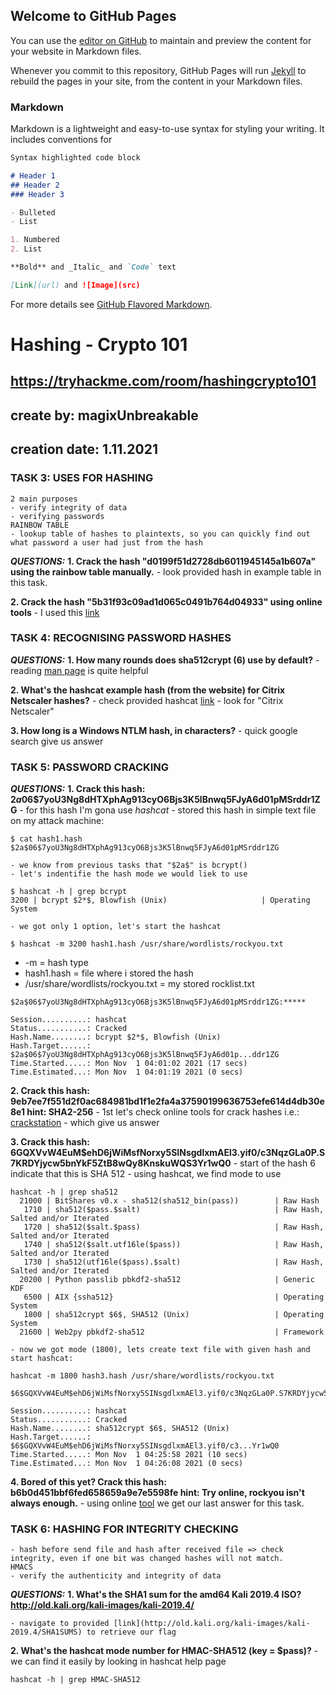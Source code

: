 ## Welcome to GitHub Pages

You can use the [editor on GitHub](https://github.com/magixUnbreakable/magixUnbreakable.github.io/edit/main/index.md) to maintain and preview the content for your website in Markdown files.

Whenever you commit to this repository, GitHub Pages will run [Jekyll](https://jekyllrb.com/) to rebuild the pages in your site, from the content in your Markdown files.

### Markdown

Markdown is a lightweight and easy-to-use syntax for styling your writing. It includes conventions for

```markdown
Syntax highlighted code block

# Header 1
## Header 2
### Header 3

- Bulleted
- List

1. Numbered
2. List

**Bold** and _Italic_ and `Code` text

[Link](url) and ![Image](src)
```

For more details see [GitHub Flavored Markdown](https://guides.github.com/features/mastering-markdown/).

# Hashing - Crypto 101
##   https://tryhackme.com/room/hashingcrypto101
##   create by: magixUnbreakable
##   creation date: 1.11.2021

### TASK 3: USES FOR HASHING
	2 main purposes
	- verify integrity of data
	- verifying passwords
	RAINBOW TABLE
	- lookup table of hashes to plaintexts, so you can quickly find out what password a user had just from the hash
	
**_QUESTIONS:_**
**1. Crack the hash "d0199f51d2728db6011945145a1b607a" using the rainbow table manually.**
	- look provided hash in example table in this task.

**2. Crack the hash "5b31f93c09ad1d065c0491b764d04933" using online tools**
	- I used this [link](https://hashes.com/en/decrypt/hash)
  
### TASK 4: RECOGNISING PASSWORD HASHES 
**_QUESTIONS:_**
**1. How many rounds does sha512crypt ($6$) use by default?**
	- reading [man page](https://man7.org/linux/man-pages/man5/login.defs.5.html) is quite helpful

**2. What's the hashcat example hash (from the website) for Citrix Netscaler hashes?**
	- check provided hashcat [link](https://hashcat.net/wiki/doku.php?id=example_hashes)
	- look for "Citrix Netscaler"

**3. How long is a Windows NTLM hash, in characters?**
	- quick google search give us answer
	
### TASK 5: PASSWORD CRACKING
**_QUESTIONS:_**
**1. Crack this hash: $2a$06$7yoU3Ng8dHTXphAg913cyO6Bjs3K5lBnwq5FJyA6d01pMSrddr1ZG**
	- for this hash I'm gona use _hashcat_
	- stored this hash in simple text file on my attack machine:
```	
$ cat hash1.hash 
$2a$06$7yoU3Ng8dHTXphAg913cyO6Bjs3K5lBnwq5FJyA6d01pMSrddr1ZG
```
	- we know from previous tasks that "$2a$" is bcrypt()
	- let's indentifie the hash mode we would liek to use
```
$ hashcat -h | grep bcrypt
3200 | bcrypt $2*$, Blowfish (Unix)                     | Operating System
```
	- we got only 1 option, let's start the hashcat
```
$ hashcat -m 3200 hash1.hash /usr/share/wordlists/rockyou.txt
```

- -m 									= hash type
- hash1.hash  						= file where i stored the hash
- /usr/share/wordlists/rockyou.txt	= my stored rocklist.txt
```
$2a$06$7yoU3Ng8dHTXphAg913cyO6Bjs3K5lBnwq5FJyA6d01pMSrddr1ZG:*****
                                                 
Session..........: hashcat
Status...........: Cracked
Hash.Name........: bcrypt $2*$, Blowfish (Unix)
Hash.Target......: $2a$06$7yoU3Ng8dHTXphAg913cyO6Bjs3K5lBnwq5FJyA6d01p...ddr1ZG
Time.Started.....: Mon Nov  1 04:01:02 2021 (17 secs)
Time.Estimated...: Mon Nov  1 04:01:19 2021 (0 secs)
```

**2. Crack this hash: 9eb7ee7f551d2f0ac684981bd1f1e2fa4a37590199636753efe614d4db30e8e1	hint: SHA2-256**
	- 1st let's check online tools for crack hashes i.e.: [crackstation](https://crackstation.net)
	- which give us answer
	
**3. Crack this hash: $6$GQXVvW4EuM$ehD6jWiMsfNorxy5SINsgdlxmAEl3.yif0/c3NqzGLa0P.S7KRDYjycw5bnYkF5ZtB8wQy8KnskuWQS3Yr1wQ0**
	- start of the hash $6$ indicate that this is SHA 512
	- using hashcat, we find mode to use
```
hashcat -h | grep sha512
  21000 | BitShares v0.x - sha512(sha512_bin(pass))        | Raw Hash
   1710 | sha512($pass.$salt)                              | Raw Hash, Salted and/or Iterated
   1720 | sha512($salt.$pass)                              | Raw Hash, Salted and/or Iterated
   1740 | sha512($salt.utf16le($pass))                     | Raw Hash, Salted and/or Iterated
   1730 | sha512(utf16le($pass).$salt)                     | Raw Hash, Salted and/or Iterated
  20200 | Python passlib pbkdf2-sha512                     | Generic KDF
   6500 | AIX {ssha512}                                    | Operating System
   1800 | sha512crypt $6$, SHA512 (Unix)                   | Operating System
  21600 | Web2py pbkdf2-sha512                             | Framework
```
	- now we got mode (1800), lets create text file with given hash and start hashcat:
```
hashcat -m 1800 hash3.hash /usr/share/wordlists/rockyou.txt

$6$GQXVvW4EuM$ehD6jWiMsfNorxy5SINsgdlxmAEl3.yif0/c3NqzGLa0P.S7KRDYjycw5bnYkF5ZtB8wQy8KnskuWQS3Yr1wQ0:*****
                                                 
Session..........: hashcat
Status...........: Cracked
Hash.Name........: sha512crypt $6$, SHA512 (Unix)
Hash.Target......: $6$GQXVvW4EuM$ehD6jWiMsfNorxy5SINsgdlxmAEl3.yif0/c3...Yr1wQ0
Time.Started.....: Mon Nov  1 04:25:58 2021 (10 secs)
Time.Estimated...: Mon Nov  1 04:26:08 2021 (0 secs)

```

**4. Bored of this yet? Crack this hash: b6b0d451bbf6fed658659a9e7e5598fe		hint: Try online, rockyou isn't always enough.**
	- using online [tool](https://crackstation.net) we get our last answer for this task.
	
### TASK 6: HASHING FOR INTEGRITY CHECKING
	- hash before send file and hash after received file => check integrity, even if one bit was changed hashes will not match.
	HMACS
	- verify the authenticity and integrity of data
	
**_QUESTIONS:_**
**1. What's the SHA1 sum for the amd64 Kali 2019.4 ISO? http://old.kali.org/kali-images/kali-2019.4/**

	- navigate to provided [link](http://old.kali.org/kali-images/kali-2019.4/SHA1SUMS) to retrieve our flag
	
**2. What's the hashcat mode number for HMAC-SHA512 (key = $pass)?**
	- we can find it easily by looking in hashcat help page
```
hashcat -h | grep HMAC-SHA512
```
